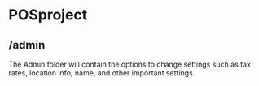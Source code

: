 # POSproject
## /admin

The Admin folder will contain the options to change settings such as tax rates, location info, name, and other important settings.